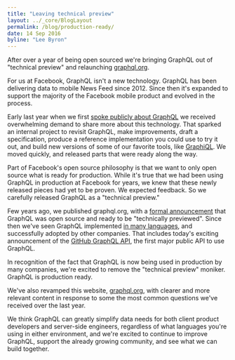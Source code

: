 ```yaml
---
title: "Leaving technical preview"
layout: ../_core/BlogLayout
permalink: /blog/production-ready/
date: 14 Sep 2016
byline: "Lee Byron"
---
```


After over a year of being open sourced we're bringing GraphQL out of "technical preview" and relaunching [graphql.org](http://graphql.org/).

For us at Facebook, GraphQL isn't a new technology. GraphQL has been delivering data to mobile News Feed since 2012. Since then it's expanded to support the majority of the Facebook mobile product and evolved in the process.

Early last year when we first [spoke publicly about GraphQL](https://www.youtube.com/watch?v=9sc8Pyc51uU) we received overwhelming demand to share more about this technology. That sparked an internal project to revisit GraphQL, make improvements, draft a specification, produce a reference implementation you could use to try it out, and build new versions of some of our favorite tools, like [GraphiQL](https://github.com/graphql/graphiql). We moved quickly, and released parts that were ready along the way.

Part of Facebook's open source philosophy is that we want to only open source what is ready for production. While it's true that we had been using GraphQL in production at Facebook for years, we knew that these newly released pieces had yet to be proven. We expected feedback. So we carefully released GraphQL as a "technical preview."

Few years ago, we published graphql.org, with a [formal announcement](/blog/graphql-a-query-language/) that GraphQL was open source and ready to be "technically previewed". Since then we've seen GraphQL implemented [in many languages](/code/), and successfully adopted by other companies. That includes today's exciting announcement of the [GitHub GraphQL API](http://githubengineering.com/the-github-graphql-api/), the first major public API to use GraphQL.

In recognition of the fact that GraphQL is now being used in production by many companies, we're excited to remove the "technical preview" moniker. GraphQL is production ready.

We've also revamped this website, [graphql.org](http://graphql.org/), with clearer and more relevant content in response to some the most common questions we've received over the last year.

We think GraphQL can greatly simplify data needs for both client product developers and server-side engineers, regardless of what languages you're using in either environment, and we're excited to continue to improve GraphQL, support the already growing community, and see what we can build together.

